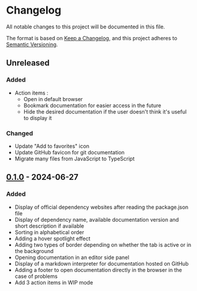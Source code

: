 # Changelog

All notable changes to this project will be documented in this file.

The format is based on [Keep a Changelog],
and this project adheres to [Semantic Versioning].

## Unreleased

### Added
- Action items :
  - Open in default browser
  - Bookmark documentation for easier access in the future
  - Hide the desired documentation if the user doesn't think it's useful to display it

### Changed
- Update "Add to favorites" icon
- Update GitHub favicon for git documentation
- Migrate many files from JavaScript to TypeScript

## [0.1.0] - 2024-06-27

### Added

- Display of official dependency websites after reading the package.json file
- Display of dependency name, available documentation version and short description if available
- Sorting in alphabetical order
- Adding a hover spotlight effect
- Adding two types of border depending on whether the tab is active or in the background
- Opening documentation in an editor side panel
- Display of a markdown interpreter for documentation hosted on GitHub
- Adding a footer to open documentation directly in the browser in the case of problems
- Add 3 action items in WIP mode

<!-- Links -->

[keep a changelog]: https://keepachangelog.com/en/1.0.0/
[semantic versioning]: https://semver.org/spec/v2.0.0.html

<!-- Versions -->

[0.1.0]: https://github.com/baptistelechat/codeX/releases/tag/v0.1.0
